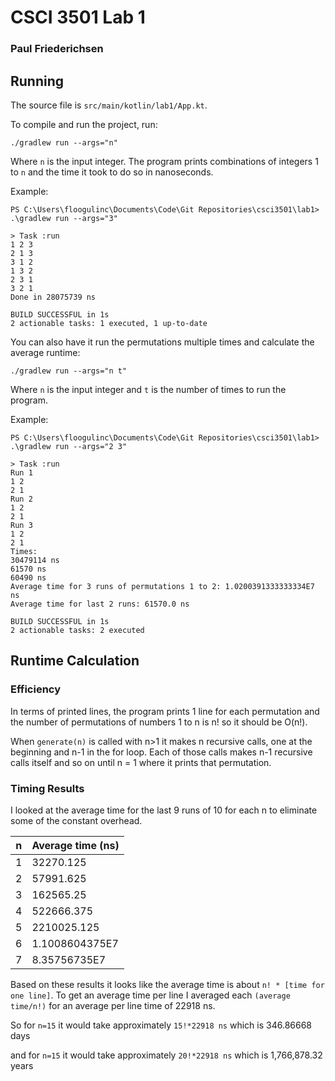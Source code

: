 # CSCI 3501 Lab 1
### Paul Friederichsen

## Running

The source file is `src/main/kotlin/lab1/App.kt`.

To compile and run the project, run:
```
./gradlew run --args="n"
```

Where `n` is the input integer. The program prints combinations of integers 1 to `n` and the time it took to do so in nanoseconds.

Example:

```
PS C:\Users\floogulinc\Documents\Code\Git Repositories\csci3501\lab1> .\gradlew run --args="3"

> Task :run
1 2 3
2 1 3
3 1 2
1 3 2
2 3 1
3 2 1
Done in 28075739 ns

BUILD SUCCESSFUL in 1s
2 actionable tasks: 1 executed, 1 up-to-date
```

You can also have it run the permutations multiple times and calculate the average runtime:
```
./gradlew run --args="n t"
```
Where `n` is the input integer and `t` is the number of times to run the program.

Example:
```
PS C:\Users\floogulinc\Documents\Code\Git Repositories\csci3501\lab1> .\gradlew run --args="2 3"

> Task :run
Run 1
1 2
2 1
Run 2
1 2
2 1
Run 3
1 2
2 1
Times:
30479114 ns
61570 ns
60490 ns
Average time for 3 runs of permutations 1 to 2: 1.0200391333333334E7 ns
Average time for last 2 runs: 61570.0 ns

BUILD SUCCESSFUL in 1s
2 actionable tasks: 2 executed
```

## Runtime Calculation

### Efficiency

In terms of printed lines, the program prints 1 line for each permutation and the number of permutations of numbers 1 to n is n! so it should be O(n!).

When `generate(n)` is called with n>1 it makes n recursive calls, one at the beginning and n-1 in the for loop. Each of those calls makes n-1 recursive calls itself and so on until n = 1 where it prints that permutation.

### Timing Results
I looked at the average time for the last 9 runs of 10 for each n to eliminate some of the constant overhead.

| n | Average time (ns) |
|---|---|
| 1 | 32270.125 |
| 2 | 57991.625 |
| 3 | 162565.25 |
| 4 | 522666.375 |
| 5 | 2210025.125 |
| 6 | 1.1008604375E7 |
| 7 | 8.35756735E7 |

Based on these results it looks like the average time is about `n! * [time for one line]`.
To get an average time per line I averaged each `(average time/n!)` for an average per line time of 22918 ns.

So for `n=15` it would take approximately `15!*22918 ns` which is 346.86668 days
 
and for `n=15` it would take approximately `20!*22918 ns` which is 1,766,878.32 years
